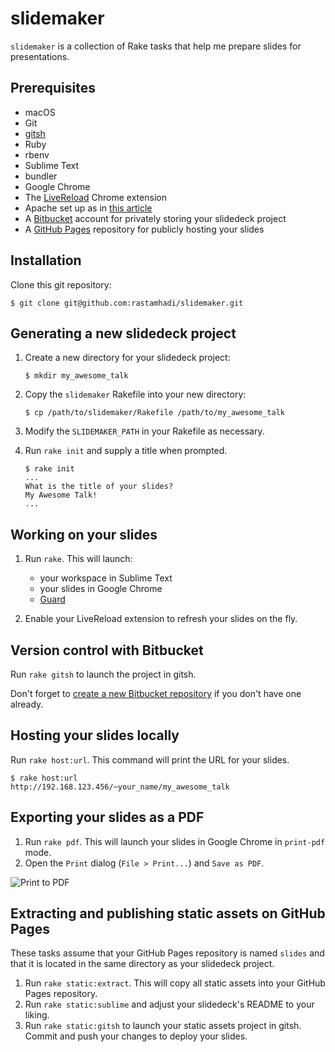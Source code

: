 # slidemaker

`slidemaker` is a collection of Rake tasks that help me prepare slides for presentations.

## Prerequisites

* macOS
* Git
* [gitsh](https://github.com/thoughtbot/gitsh)
* Ruby
* rbenv
* Sublime Text
* bundler
* Google Chrome
* The [LiveReload](https://chrome.google.com/webstore/detail/livereload/jnihajbhpnppcggbcgedagnkighmdlei) Chrome extension
* Apache set up as in [this article](https://medium.com/@rastamhadi/how-i-host-lightning-talk-slides-from-my-imac-7b00912e15a5)
* A [Bitbucket](https://bitbucket.org/) account for privately storing your slidedeck project
* A [GitHub Pages](https://pages.github.com/) repository for publicly hosting your slides

## Installation

Clone this git repository:

```
$ git clone git@github.com:rastamhadi/slidemaker.git
```

## Generating a new slidedeck project

1. Create a new directory for your slidedeck project:

   ```
   $ mkdir my_awesome_talk
   ```

2. Copy the `slidemaker` Rakefile into your new directory:

   ```
   $ cp /path/to/slidemaker/Rakefile /path/to/my_awesome_talk
   ```

3. Modify the `SLIDEMAKER_PATH` in your Rakefile as necessary.

4. Run `rake init` and supply a title when prompted.

   ```
   $ rake init
   ...
   What is the title of your slides?
   My Awesome Talk!
   ...
   ```

## Working on your slides

1. Run `rake`. This will launch:

   * your workspace in Sublime Text
   * your slides in Google Chrome
   * [Guard](http://guardgem.org/)

2. Enable your LiveReload extension to refresh your slides on the fly.

## Version control with Bitbucket

Run `rake gitsh` to launch the project in gitsh.

Don't forget to [create a new Bitbucket repository](https://bitbucket.org/repo/create) if you don't have one already.

## Hosting your slides locally

Run `rake host:url`. This command will print the URL for your slides.

```
$ rake host:url
http://192.168.123.456/~your_name/my_awesome_talk
```

## Exporting your slides as a PDF

1. Run `rake pdf`. This will launch your slides in Google Chrome in `print-pdf` mode.
2. Open the `Print` dialog (`File > Print...`) and `Save as PDF`.

![Print to PDF](https://user-images.githubusercontent.com/1012322/28924083-6653f602-789b-11e7-9a48-ae24d078eb32.png)

## Extracting and publishing static assets on GitHub Pages

These tasks assume that your GitHub Pages repository is named `slides` and that it is located in the same directory as your slidedeck project.

1. Run `rake static:extract`. This will copy all static assets into your GitHub Pages repository.
2. Run `rake static:sublime` and adjust your slidedeck's README to your liking.
3. Run `rake static:gitsh` to launch your static assets project in gitsh. Commit and push your changes to deploy your slides.
